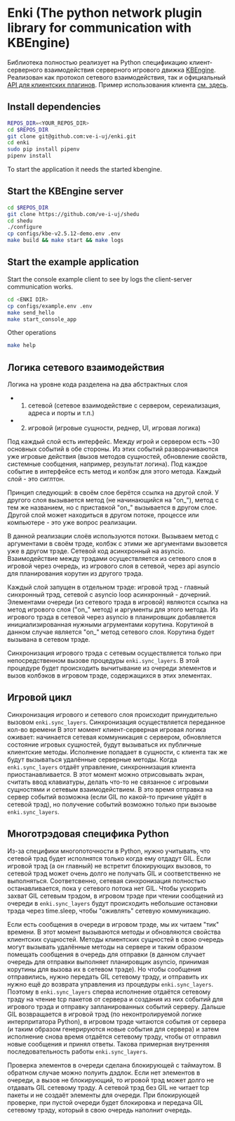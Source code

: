 # Enki (The python network plugin library for communication with KBEngine)

Библиотека полностью реализует на Python спецификацию клиент-серверного взаимодействия серверного игрового движка [KBEngine](https://github.com/kbengine/kbengine "An open source MMOG server engine"). Реализован как протокол сетевого взаимодействия, так и официальный [API для клиентских плагинов](https://kbengine.github.io//assets/other/kbengine_api.html#client/Modules/KBEngine.html?id=9). Пример использования клиента [см. здесь](examples/console-kbe-demo-client/main.py).

## Install dependencies

```bash
REPOS_DIR=<YOUR_REPOS_DIR>
cd $REPOS_DIR
git clone git@github.com:ve-i-uj/enki.git
cd enki
sudo pip install pipenv
pipenv install
```

To start the application it needs the started kbengine.

## Start the KBEngine server

```bash
cd $REPOS_DIR
git clone https://github.com/ve-i-uj/shedu
cd shedu
./configure
cp configs/kbe-v2.5.12-demo.env .env
make build && make start && make logs
```

## Start the example application

Start the console example client to see by logs the client-server communication works.

```bash
cd <ENKI DIR>
cp configs/example.env .env
make send_hello
make start_console_app
```

Other operations

```bash
make help
```

## Логика сетевого взаимодействия

Логика на уровне кода разделена на два абстрактных слоя

* 1) сетевой (сетевое взаимодействие с сервером, сереиализация, адреса и порты и т.п.)
* 2) игровой (игровые сущности, реднер, UI, игровая логика)

Под каждый слой есть интерфейс. Между игрой и сервером есть ~30 основных событий в обе стороны. Из этих событий разворачиваются уже игровые действия (вызов методов сущностей, обновление свойств, системные сообщения, например, результат логина). Под каждое событие в интерфейсе есть метод и колбэк для этого метода. Каждый слой - это сиглтон.

Принцип следующий: в своём слое берётся ссылка на другой слой. У другого слоя вызывается метод (не начинающийся на "on_"), метод с тем же названием, но с приставкой "on_" вызывается в другом слое. Другой слой может находиться в другом потоке, процессе или компьютере - это уже вопрос реализации.

В данной реализации слоёв используются потоки. Вызываем метод с аргументами в своём трэде, колбэк с этими же аргументами вызовется уже в другом трэде. Сетевой код асинхронный на asyncio. Взаимодействие между трэдами осуществляется из сетевого слоя в игровой через очередь, из игрового слоя в сетевой, через api asyncio для планирования корутин из другого трэда.

Каждый слой запущен в отдельном трэде: игровой трэд - главный синхронный трэд, сетевой с asyncio loop асинхронный - дочерний. Элементами очереди (из сетевого трэда в игровой) являются ссылка на метод игрового слоя ("on_" метод) и аргументы для этого метода. Из игрового трэда в сетевой через asyncio в планировщик добавляется инициализированная нужными агрументами корутина. Корутиной в данном случае является "on_" метод сетевого слоя. Корутина будет вызывана в сетевом трэде.

Синхронизация игрового трэда с сетевым осуществляется только при непосредственном вызове процедуры `enki.sync_layers`. B этой процедуре будет происходить вычитывание из очереди элементов и вызов колбэков в игровом трэде, содержащихся в этих элементах.

## Игровой цикл

Синхронизация игрового и сетевого слоя происходит принудительно вызовом `enki.sync_layers`. Синхронизация осуществляется переданное кол-во времени В этот момент клиент-серверная игровая логика оживает: начинается сетевая коммуникация с сервером, обновляется состояние игровых сущностей, будут вызываться их публичные клиентские методы. Исполнение попадает в сущности, с клиента так же будут вызываться удалённые серверные методы. Когда `enki.sync_layers` отдаёт управление, синхроннизация клиента приостанавливается. В этот момент можно отрисовывать экран, считать ввод клавиатуры, делать что-то не связанное с игровыми сущностями и сетевым взаимодействием. В это время отправка на сервер событий возможна (если GIL по какой-то причине уйдёт в сетевой трэд), но получение событий возможно только при вызоыве `enki.sync_layers`.

## Многотрэдовая специфика Python

Из-за специфики многопоточности в Python, нужно учитывать, что сетевой трэд будет исполнятся только когда ему отдадут GIL. Если игровой трэд (а он главный) не встретит блокирующих вызовов, то сетевой трэд может очень долго не получать GIL и соответственно не выполняться. Соответсвенно, сетевая синхронизация полностью останавливается, пока у сетевого потока нет GIL. Чтобы ускорить захват GIL сетевым трэдом, в игровом трэде при чтении сообщений из очереди в `enki.sync_layers` будут происходить небольшие остановки трэда через time.sleep, чтобы "оживлять" сетевую коммуникацию.

Если есть сообщения в очереди в игровом трэде, мы их читаем "тик" времени. В этот момент вызываются методы и обновляются свойства клиентских сущностей. Методы клиентских сущностей в свою очередь могут  вызывать удалённые методы на сервере и таким образом помещать сообщения в очередь для отправки (в данном случает очередь для отправки выполняет планировщик asyncio, принимая корутины для вызова их в сетевом трэде). Но чтобы сообщения отправились, нужно передать GIL сетевому трэду, и отправить их нужно ещё до возврата управления из процедуры `enki.sync_layers`. Поэтому в `enki.sync_layers` сперва исполнение отдаётся сетевому трэду на чтение tcp пакетов от сервера и создания из них событий для игрового трэда и отправку запланированных событий серверу. Дальше GIL возвращается в игровой трэд (по неконтролируемой логике интерпритатора Python), в игровом трэде читаются события от сервера (и таким образом генерируются новые события для сервера) и затем исполнение снова время отдаётся сетевому трэду, чтобы от отправил новые сообщения и принял ответы. Такова примерная внутренняя последовательность работы `enki.sync_layers`.

Проверка элементов в очереди сделана блокирующей с таймаутом. В обратном случае можно полуить дэдлок. Если нет элементов в очереди, а вызов не блокирующий, то игровой трэд может долго не отдавать GIL сетевому трэду. А сетевой трэд без GIL не читает tcp пакеты и не создаёт элементы для очереди. При блокирующей проверке, при пустой очереди будет блокировка и передача GIL сетевому трэду, который в свою очередь наполнит очередь.
